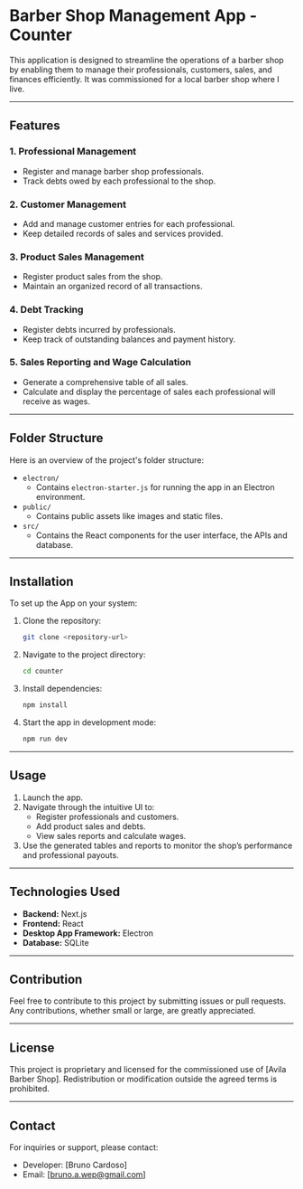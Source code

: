 # Barber Shop Management App - Counter

This application is designed to streamline the operations of a barber shop by enabling them to manage their professionals, customers, sales, and finances efficiently. It was commissioned for a local barber shop where I live.

---

## Features

### 1. **Professional Management**
- Register and manage barber shop professionals.
- Track debts owed by each professional to the shop.

### 2. **Customer Management**
- Add and manage customer entries for each professional.
- Keep detailed records of sales and services provided.

### 3. **Product Sales Management**
- Register product sales from the shop.
- Maintain an organized record of all transactions.

### 4. **Debt Tracking**
- Register debts incurred by professionals.
- Keep track of outstanding balances and payment history.

### 5. **Sales Reporting and Wage Calculation**
- Generate a comprehensive table of all sales.
- Calculate and display the percentage of sales each professional will receive as wages.

---

## Folder Structure

Here is an overview of the project's folder structure:

- `electron/`
  - Contains `electron-starter.js` for running the app in an Electron environment.
- `public/`
  - Contains public assets like images and static files.
- `src/`
  - Contains the React components for the user interface, the APIs and database.

---

## Installation

To set up the App on your system:

1. Clone the repository:
   ```bash
   git clone <repository-url>
   ```

2. Navigate to the project directory:
   ```bash
   cd counter
   ```

3. Install dependencies:
   ```bash
   npm install
   ```

4. Start the app in development mode:
   ```bash
   npm run dev
   ```

---

## Usage

1. Launch the app.
2. Navigate through the intuitive UI to:
   - Register professionals and customers.
   - Add product sales and debts.
   - View sales reports and calculate wages.
3. Use the generated tables and reports to monitor the shop’s performance and professional payouts.

---

## Technologies Used

- **Backend:** Next.js
- **Frontend:** React
- **Desktop App Framework:** Electron
- **Database:** SQLite

---

## Contribution

Feel free to contribute to this project by submitting issues or pull requests. Any contributions, whether small or large, are greatly appreciated.

---

## License

This project is proprietary and licensed for the commissioned use of [Avila Barber Shop]. Redistribution or modification outside the agreed terms is prohibited.

---

## Contact

For inquiries or support, please contact:

- Developer: [Bruno Cardoso]
- Email: [bruno.a.wep@gmail.com]

